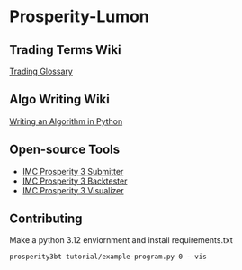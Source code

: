 # Prosperity-Lumon  

## Trading Terms Wiki  
[Trading Glossary](https://imc-prosperity.notion.site/Trading-glossary-19ee8453a09381478d7ce4e322dcaff4)  

## Algo Writing Wiki  
[Writing an Algorithm in Python](https://imc-prosperity.notion.site/Writing-an-Algorithm-in-Python-19ee8453a0938114a15eca1124bf28a1#19ee8453a09381638ed3cbd18cc93f28)  

## Open-source Tools  
- [IMC Prosperity 3 Submitter](https://github.com/jmerle/imc-prosperity-3-submitter)  
- [IMC Prosperity 3 Backtester](https://github.com/jmerle/imc-prosperity-3-backtester)  
- [IMC Prosperity 3 Visualizer](https://github.com/jmerle/imc-prosperity-3-visualizer)  

## Contributing

Make a python 3.12 enviornment and install requirements.txt

```console
prosperity3bt tutorial/example-program.py 0 --vis
```